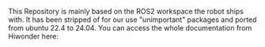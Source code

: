 This Repository is mainly based on the ROS2 workspace the robot ships with. It has been stripped of for our use "unimportant" packages and ported from ubuntu 22.4 to 24.04.
You can access the whole documentation from Hiwonder here: 